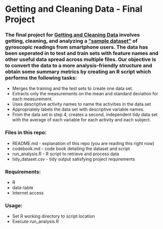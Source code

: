# Getting and Cleaning Data - Final Project

### The final project for [Getting and Cleaning Data](https://www.coursera.org/course/getdata) involves getting, cleaning, and analyzing a ["sample dataset"](http://archive.ics.uci.edu/ml/datasets/Human+Activity+Recognition+Using+Smartphones) of gyroscopic readings from smartphone users. The data has been seperated in to test and train sets with feature names and other useful data spread across multiple files. Our objective is to convert the data to a more analysis-friendly structure and obtain some summary metrics by creating an R script which performs the following tasks:

* Merges the training and the test sets to create one data set.
* Extracts only the measurements on the mean and standard deviation for each measurement.
* Uses descriptive activity names to name the activities in the data set
* Appropriately labels the data set with descriptive variable names.
* From the data set in step 4, creates a second, independent tidy data set with the average of each variable for each activity and  each subject.

### Files in this repo:
* README.md - explanation of this repo (you are reading this right now)
* codebook.md - code book detailing the dataset and script 
* run_analysis.R - R script to retrieve and process data
* tidy_dataset.csv - tidy output satisfying project requirements

### Requirements:
* R
* data-table
* Internet access

### Usage:
* Set R working directory to script location
* Execute run_analysis.R